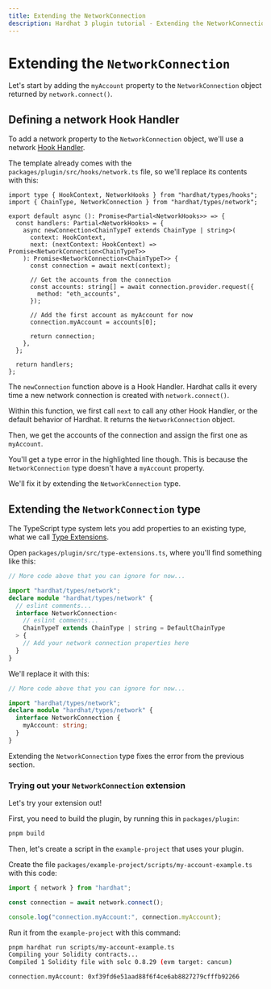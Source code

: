 ```yaml
---
title: Extending the NetworkConnection
description: Hardhat 3 plugin tutorial - Extending the NetworkConnection
---
```


# Extending the `NetworkConnection`

Let's start by adding the `myAccount` property to the `NetworkConnection` object returned by `network.connect()`.

## Defining a network Hook Handler

To add a network property to the `NetworkConnection` object, we'll use a network [Hook Handler](../explanations/hooks.md).

The template already comes with the `packages/plugin/src/hooks/network.ts` file, so we'll replace its contents with this:

```ts{18}
import type { HookContext, NetworkHooks } from "hardhat/types/hooks";
import { ChainType, NetworkConnection } from "hardhat/types/network";

export default async (): Promise<Partial<NetworkHooks>> => {
  const handlers: Partial<NetworkHooks> = {
    async newConnection<ChainTypeT extends ChainType | string>(
      context: HookContext,
      next: (nextContext: HookContext) => Promise<NetworkConnection<ChainTypeT>>
    ): Promise<NetworkConnection<ChainTypeT>> {
      const connection = await next(context);

      // Get the accounts from the connection
      const accounts: string[] = await connection.provider.request({
        method: "eth_accounts",
      });

      // Add the first account as myAccount for now
      connection.myAccount = accounts[0];

      return connection;
    },
  };

  return handlers;
};
```

The `newConnection` function above is a Hook Handler. Hardhat calls it every time a new network connection is created with `network.connect()`.

Within this function, we first call `next` to call any other Hook Handler, or the default behavior of Hardhat. It returns the `NetworkConnection` object.

Then, we get the accounts of the connection and assign the first one as `myAccount`.

You'll get a type error in the highlighted line though. This is because the `NetworkConnection` type doesn't have a `myAccount` property.

We'll fix it by extending the `NetworkConnection` type.

## Extending the `NetworkConnection` type

The TypeScript type system lets you add properties to an existing type, what we call [Type Extensions](../explanations/type-extensions.md).

Open `packages/plugin/src/type-extensions.ts`, where you'll find something like this:

```ts
// More code above that you can ignore for now...

import "hardhat/types/network";
declare module "hardhat/types/network" {
  // eslint comments...
  interface NetworkConnection<
    // eslint comments...
    ChainTypeT extends ChainType | string = DefaultChainType
  > {
    // Add your network connection properties here
  }
}
```

We'll replace it with this:

```ts
// More code above that you can ignore for now...

import "hardhat/types/network";
declare module "hardhat/types/network" {
  interface NetworkConnection {
    myAccount: string;
  }
}
```

Extending the `NetworkConnection` type fixes the error from the previous section.

### Trying out your `NetworkConnection` extension

Let's try your extension out!

First, you need to build the plugin, by running this in `packages/plugin`:

```sh
pnpm build
```

Then, let's create a script in the `example-project` that uses your plugin.

Create the file `packages/example-project/scripts/my-account-example.ts` with this code:

```ts
import { network } from "hardhat";

const connection = await network.connect();

console.log("connection.myAccount:", connection.myAccount);
```

Run it from the `example-project` with this command:

```sh
pnpm hardhat run scripts/my-account-example.ts
Compiling your Solidity contracts...
Compiled 1 Solidity file with solc 0.8.29 (evm target: cancun)

connection.myAccount: 0xf39fd6e51aad88f6f4ce6ab8827279cfffb92266
```

